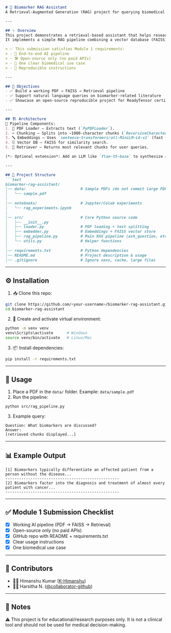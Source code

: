 

````markdown
# 🔬 Biomarker RAG Assistant
A Retrieval-Augmented Generation (RAG) project for querying biomedical PDFs

---

## ✨ Overview
This project demonstrates a retrieval-based assistant that helps researchers query biomedical PDFs, with a focus on biomarker–cancer relationships.  
It implements a simple RAG pipeline combining a vector database (FAISS) with open-source sentence-transformer embeddings to retrieve relevant scientific passages.  

> ✅ This submission satisfies Module 1 requirements:
> - 🚀 End-to-end AI pipeline
> - 🛠️ Open-source only (no paid APIs)
> - 🎯 One clear biomedical use case
> - 📑 Reproducible instructions

---

## 🎯 Objectives
- ✅ Build a working PDF → FAISS → Retrieval pipeline  
- ✅ Support natural language queries on biomarker-related literature  
- ✅ Showcase an open-source reproducible project for ReadyTensor certification  

---

## 🏗️ Architecture
🔎 Pipeline Components:
1. 📄 PDF Loader – Extracts text (`PyPDFLoader`).
2. ✂️ Chunking – Splits into ~1000-character chunks (`RecursiveCharacterTextSplitter`).
3. 🔤 Embeddings – Uses `sentence-transformers/all-MiniLM-L6-v2` (fast + free).
4. 🗄️ Vector DB – FAISS for similarity search.
5. 🎯 Retriever – Returns most relevant chunks for user queries.

(*💡 Optional extension*: Add an LLM like `flan-t5-base` to synthesize answers from retrieved chunks.)

---

## 📂 Project Structure
```text
biomarker-rag-assistant/
│── data/                        # Sample PDFs (do not commit large PDFs to GitHub)
│   └── sample.pdf
│
│── notebooks/                   # Jupyter/Colab experiments
│   └── rag_experiments.ipynb
│
│── src/                         # Core Python source code
│   ├── __init__.py
│   ├── loader.py                # PDF loading + text splitting
│   ├── embedder.py              # Embeddings + FAISS vector store
│   ├── rag_pipeline.py          # Main RAG pipeline (ask_question, etc.)
│   └── utils.py                 # Helper functions
│
│── requirements.txt             # Python dependencies
│── README.md                    # Project description & usage
│── .gitignore                   # Ignore venv, cache, large files
````

---

## ⚙️ Installation

1. 📥 Clone this repo:

```bash
git clone https://github.com/<your-username>/biomarker-rag-assistant.git
cd biomarker-rag-assistant
```

2. 🐍 Create and activate virtual environment:

```bash
python -m venv venv
venv\Scripts\activate      # Windows
source venv/bin/activate   # Linux/Mac
```

3. 📦 Install dependencies:

```bash
pip install -r requirements.txt
```

---

## 🚀 Usage

1. Place a PDF in the `data/` folder. Example: `data/sample.pdf`
2. Run the pipeline:

```bash
python src/rag_pipeline.py
```

3. Example query:

```
Question: What biomarkers are discussed?
Answer:
[retrieved chunks displayed...]
```

---

## 📊 Example Output

```
[1] Biomarkers typically differentiate an affected patient from a person without the disease...
--------------------------------------------------
[2] Biomarkers factor into the diagnosis and treatment of almost every patient with cancer...
--------------------------------------------------
```

---

## ✅ Module 1 Submission Checklist

* [x] Working AI pipeline (PDF → FAISS → Retrieval)
* [x] Open-source only (no paid APIs)
* [x] GitHub repo with README + requirements.txt
* [x] Clear usage instructions
* [x] One biomedical use case

---

## 👥 Contributors

* 👨‍💻 Himanshu Kumar ([K-Himanshu](https://github.com/K-Himanshu))
* 👩‍💻 Harsitha N. ([@collaborator-github](https://github.com/harsitha457))

---

## 📌 Notes

⚠️ This project is for educational/research purposes only.
It is not a clinical tool and should not be used for medical decision-making.


